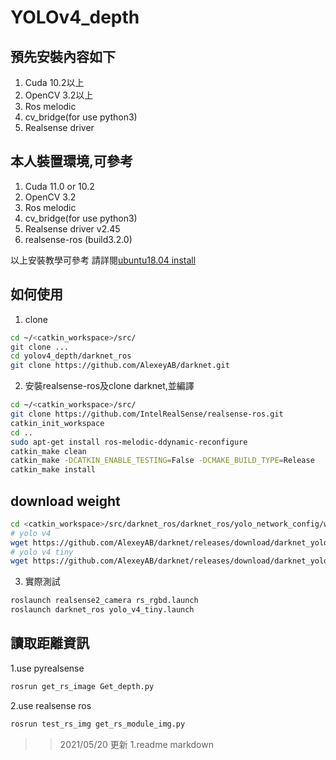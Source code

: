 YOLOv4_depth
=====
預先安裝內容如下
----
1. Cuda 10.2以上
2. OpenCV 3.2以上
2. Ros melodic
3. cv_bridge(for use python3)
4. Realsense driver


本人裝置環境,可參考
----
1. Cuda 11.0 or 10.2
2. OpenCV 3.2
2. Ros melodic
3. cv_bridge(for use python3)
4. Realsense driver v2.45
5. realsense-ros (build3.2.0)

以上安裝教學可參考
請詳閱[ubuntu18.04 install](https://www.notion.so/ubuntu18-04_install-6cb8f5133616448abfe6428ff8cc8c78)


如何使用
----
1. clone
```bash
cd ~/<catkin_workspace>/src/
git clone ...
cd yolov4_depth/darknet_ros
git clone https://github.com/AlexeyAB/darknet.git
```
2. 安裝realsense-ros及clone darknet,並編譯
```bash
cd ~/<catkin_workspace>/src/
git clone https://github.com/IntelRealSense/realsense-ros.git
catkin_init_workspace 
cd ..
sudo apt-get install ros-melodic-ddynamic-reconfigure
catkin_make clean
catkin_make -DCATKIN_ENABLE_TESTING=False -DCMAKE_BUILD_TYPE=Release
catkin_make install
```
## download weight
```bash
cd <catkin_workspace>/src/darknet_ros/darknet_ros/yolo_network_config/weights
# yolo v4
wget https://github.com/AlexeyAB/darknet/releases/download/darknet_yolo_v3_optimal/yolov4.weights
# yolo v4 tiny
wget https://github.com/AlexeyAB/darknet/releases/download/darknet_yolo_v4_pre/yolov4-tiny.weights
```

3. 實際測試
```bash
roslaunch realsense2_camera rs_rgbd.launch
roslaunch darknet_ros yolo_v4_tiny.launch
```
## 讀取距離資訊
1.use pyrealsense
```bash
rosrun get_rs_image Get_depth.py 
```
2.use realsense ros
```bash
rosrun test_rs_img get_rs_module_img.py 
```

>>2021/05/20 更新
1.readme markdown 
